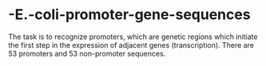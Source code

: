 # -E.-coli-promoter-gene-sequences
The task is to recognize promoters, which are genetic regions which initiate the first step in the expression of adjacent genes (transcription). There are 53 promoters and 53 non-promoter sequences.
